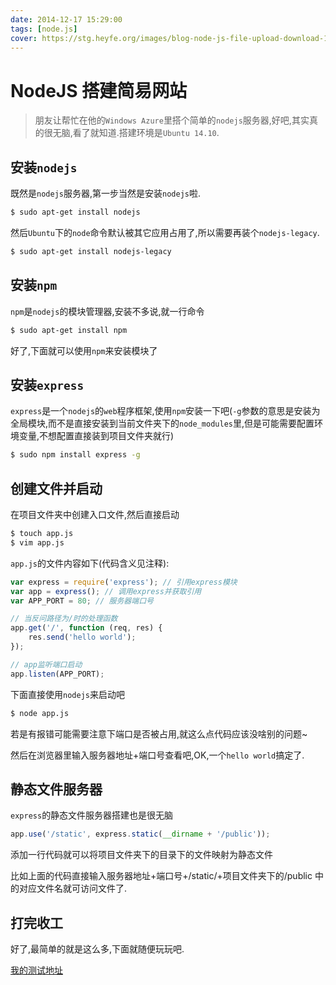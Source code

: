 ```yaml
---
date: 2014-12-17 15:29:00
tags: [node.js]
cover: https://stg.heyfe.org/images/blog-node-js-file-upload-download-1690812036240.png
---
```


# NodeJS 搭建简易网站

> 朋友让帮忙在他的`Windows Azure`里搭个简单的`nodejs`服务器,好吧,其实真的很无脑,看了就知道.搭建环境是`Ubuntu 14.10`.

## 安装`nodejs`

既然是`nodejs`服务器,第一步当然是安装`nodejs`啦.

```bash
$ sudo apt-get install nodejs
```

然后`Ubuntu`下的`node`命令默认被其它应用占用了,所以需要再装个`nodejs-legacy`.

```bash
$ sudo apt-get install nodejs-legacy
```

## 安装`npm`

`npm`是`nodejs`的模块管理器,安装不多说,就一行命令

```bash
$ sudo apt-get install npm
```

好了,下面就可以使用`npm`来安装模块了

## 安装`express`

`express`是一个`nodejs`的`web`程序框架,使用`npm`安装一下吧(`-g`参数的意思是安装为全局模块,而不是直接安装到当前文件夹下的`node_modules`里,但是可能需要配置环境变量,不想配置直接装到项目文件夹就行)

```bash
$ sudo npm install express -g
```

## 创建文件并启动

在项目文件夹中创建入口文件,然后直接启动

```bash
$ touch app.js
$ vim app.js
```

`app.js`的文件内容如下(代码含义见注释):

```javascript
var express = require('express'); // 引用express模块
var app = express(); // 调用express并获取引用
var APP_PORT = 80; // 服务器端口号

// 当反问路径为/时的处理函数
app.get('/', function (req, res) {
    res.send('hello world');
});

// app监听端口启动
app.listen(APP_PORT);
```

下面直接使用`nodejs`来启动吧

```bash
$ node app.js
```

若是有报错可能需要注意下端口是否被占用,就这么点代码应该没啥别的问题~

然后在浏览器里输入服务器地址+端口号查看吧,OK,一个`hello world`搞定了.

## 静态文件服务器

`express`的静态文件服务器搭建也是很无脑

```javascript
app.use('/static', express.static(__dirname + '/public'));
```

添加一行代码就可以将项目文件夹下的目录下的文件映射为静态文件

比如上面的代码直接输入服务器地址+端口号+/static/+项目文件夹下的/public 中的对应文件名就可访问文件了.

## 打完收工

好了,最简单的就是这么多,下面就随便玩玩吧.

[我的测试地址](http://168.63.150.67:8089/static/index.html)

